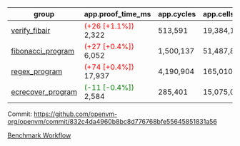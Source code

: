 | group | app.proof_time_ms | app.cycles | app.cells_used | leaf.proof_time_ms | leaf.cycles | leaf.cells_used |
| -- | -- | -- | -- | -- | -- | -- |
| [verify_fibair](https://github.com/openvm-org/openvm/blob/benchmark-results/benchmarks-pr/1253/verify_fibair-832c4da4960b8bc8d776768bfe55645851831a56.md) |<span style='color: red'>(+26 [+1.1%])</span> 2,322 |  513,591 |  19,384,193 |- | - | - |
| [fibonacci_program](https://github.com/openvm-org/openvm/blob/benchmark-results/benchmarks-pr/1253/fibonacci-832c4da4960b8bc8d776768bfe55645851831a56.md) |<span style='color: red'>(+27 [+0.4%])</span> 6,052 |  1,500,137 |  51,487,838 |- | - | - |
| [regex_program](https://github.com/openvm-org/openvm/blob/benchmark-results/benchmarks-pr/1253/regex-832c4da4960b8bc8d776768bfe55645851831a56.md) |<span style='color: red'>(+74 [+0.4%])</span> 17,937 |  4,190,904 |  165,010,909 |- | - | - |
| [ecrecover_program](https://github.com/openvm-org/openvm/blob/benchmark-results/benchmarks-pr/1253/ecrecover-832c4da4960b8bc8d776768bfe55645851831a56.md) |<span style='color: green'>(-11 [-0.4%])</span> 2,584 |  285,401 |  15,075,033 |- | - | - |


Commit: https://github.com/openvm-org/openvm/commit/832c4da4960b8bc8d776768bfe55645851831a56

[Benchmark Workflow](https://github.com/openvm-org/openvm/actions/runs/12918117171)
